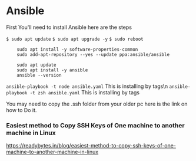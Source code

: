 # Ansible

First You'll need to install Ansible here are the steps

 `$ sudo apt update`
 `$ sudo apt upgrade -y`
 `$ sudo reboot`

 ```
     sudo apt install -y software-properties-common
     sudo add-apt-repository --yes --update ppa:ansible/ansible

     sudo apt update
     sudo apt install -y ansible
     ansible --version

 ```

 `ansible-playbook -t node ansible.yaml`  This is installing by tags\n
 `ansible-playbook -t zsh ansible.yaml`  This is installing by tags
 
 You may need to copy the .ssh folder from your older pc here is the link on how to Do it.
### Easiest method to Copy SSH Keys of One machine to another machine in Linux
https://readybytes.in/blog/easiest-method-to-copy-ssh-keys-of-one-machine-to-another-machine-in-linux
